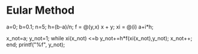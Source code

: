 # Eular Method 

a=0;
b=0.1;
n=5;
h=(b-a)/n;
f = @(y,x) x + y;
xi = @(i) a+i*h;

x_not=a;
y_not=1;
while xi(x_not) <=b
    y_not+=h*f(xi(x_not),y_not);
    x_not++;
end;
printf("%f", y_not);